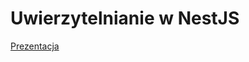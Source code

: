 # Uwierzytelnianie w NestJS

[Prezentacja](https://docs.google.com/presentation/d/1pgSxNgSfEn2dujfox5FgespLAmpKt1YwNdDb2RZD3TM/edit#slide=id.p)